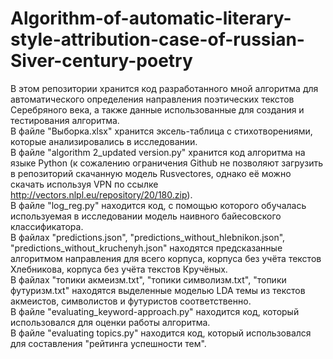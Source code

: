 # Algorithm-of-automatic-literary-style-attribution-case-of-russian-Siver-century-poetry
В этом репозитории хранится код разработанного мной алгоритма для автоматического определения направления поэтических текстов Серебряного века, а также данные использованные для создания и тестирования алгоритма. <br/>
В файле "Выборка.xlsx" хранится эксель-таблица с стихотворениями, которые анализировались в исследовании. <br/>
В файле "algorithm 2_updated version.py" хранится код алгоритма на языке Python (к сожалению ограничения Github не позволяют загрузить в репозиторий скачанную модель Rusvectores, однако её можно скачать используя VPN по ссылке http://vectors.nlpl.eu/repository/20/180.zip). <br/>
В файле "log_reg.py" находится код, с помощью которого обучалась используемая в исследовании модель наивного байесовского классификатора. <br/>
В файлах "predictions.json", "predictions_without_hlebnikon.json", "predictions_without_kruchenyh.json" находятся предсказанные алгоритмом направления для всего корпуса, корпуса без учёта текстов Хлебникова, корпуса без учёта текстов Кручёных. <br/>
В файлах "топики акмеизм.txt", "топики символизм.txt", "топики футуризм.txt" находятся выделенные моделью LDA темы из текстов акмеистов, символистов и футуристов соответственно. <br/>
В файле "evaluating_keyword-approach.py" находится код, который использовался для оценки работы алгоритма. <br/>
В файле "evaluating topics.py" находится код, который использовался для составления "рейтинга успешности тем". <br/>
